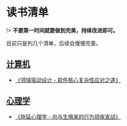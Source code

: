 # 读书清单

!> <b>不要第一时间就要做到完美，持续改进即可。</b>

目前只是列几个清单，后续会慢慢完善。

## [计算机](/计算机/)

* [《领域驱动设计 - 软件核心复杂性应对之道》](/计算机/领域驱动设计/)

## [心理学](/心理学/)

* [《拖延心理学 - 向与生俱来的行为顽疾宣战》](/心理学/拖延心理学/)
